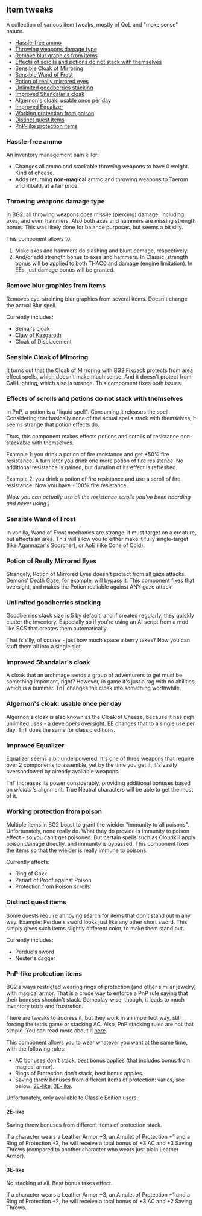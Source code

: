 ## Item tweaks

A collection of various item tweaks, mostly of QoL and "make sense" nature.

- [Hassle-free ammo](#hassle-free-ammo)
- [Throwing weapons damage type](#throwing-weapons-damage-type)
- [Remove blur graphics from items](#remove-blur-graphics-from-items)
- [Effects of scrolls and potions do not stack with themselves](#effects-of-scrolls-and-potions-do-not-stack-with-themselves)
- [Sensible Cloak of Mirroring](#sensible-cloak-of-mirroring)
- [Sensible Wand of Frost](#sensible-wand-of-frost)
- [Potion of really mirrored eyes](#potion-of-really-mirrored-eyes)
- [Unlimited goodberries stacking](#unlimited-goodberries-stacking)
- [Improved Shandalar's cloak](improved-shandalars-cloak)
- [Algernon's cloak: usable once per day](#algernons-cloak-usable-once-per-day)
- [Improved Equalizer](#improved-equalizer)
- [Working protection from poison](#working-protection-from-poison)
- [Distinct quest items](#distinct-quest-items)
- [PnP-like protection items](#pnp-like-protection-items)

### Hassle-free ammo
An inventory management pain killer:
- Changes all ammo and stackable throwing weapons to have 0 weight. Kind of cheese.
- Adds returning **non-magical** ammo and throwing weapons to Taerom and Ribald, at a fair price.

### Throwing weapons damage type
In BG2, all throwing weapons does missile (piercing) damage. Including axes, and even hammers. Also both axes and hammers are missing strength bonus. This was likely done for balance purposes, but seems a bit silly.

This component allows to:
1. Make axes and hammers do slashing and blunt damage, respectively.
2. And/or add strength bonus to axes and hammers.
   In Classic, strength bonus will be applied to both THAC0 and damage (engine limitation). In EEs, just damage bonus will be granted.

### Remove blur graphics from items
Removes eye-straining blur graphics from several items. Doesn't change the actual Blur spell.

Currently includes:
- Semaj's cloak
- [Claw of Kazgaroth](https://pihwiki.bgforge.net/Baldur's_Gate:_Claw_of_Kazgaroth)
- Cloak of Displacement

### Sensible Cloak of Mirroring
It turns out that the Cloak of Mirroring with BG2 Fixpack protects from area effect spells, which doesn't make much sense. And it doesn't protect from Call Lighting, which also is strange. This compoment fixes both issues.

### Effects of scrolls and potions do not stack with themselves

In PnP, a potion is a "liquid spell". Consuming it releases the spell. Considering that basically none of the actual spells stack with themselves, it seems strange that potion effects do.

Thus, this component makes effects potions and scrolls of resistance non-stackable with themselves.

Example 1: you drink a potion of fire resistance and get +50% fire resistance. A turn later you drink one more potion of fire resistance. No additional resistance is gained, but duration of its effect is refreshed.

Example 2: you drink a potion of fire resistance and use a scroll of fire resistance. Now you have +100% fire resistance.

_(Now you can actually use all the resistance scrolls you've been hoarding and never using.)_

### Sensible Wand of Frost
In vanilla, Wand of Frost mechanics are strange: it must target on a creature, but affects an area. This will allow you to either make it fully single-target (like Agannazar's Scorcher), or AoE (like Cone of Cold).

### Potion of Really Mirrored Eyes
Strangely, Potion of Mirrored Eyes doesn't protect from all gaze attacks. Demons' Death Gaze, for example, will bypass it. This component fixes that oversight, and makes the Potion realiable against ANY gaze attack.

### Unlimited goodberries stacking
Goodberries stack size is 5 by default, and if created regularly, they quickly clutter the inventory. Especially so if you're using an AI script from a mod like SCS that creates them automatically.

That is silly, of course - just how much space a berry takes? Now you can stuff them all into a single slot.

### Improved Shandalar's cloak
A cloak that an archmage sends a group of adventurers to get must be something important, right? However, in game it's just a rag with no abilities, which is a bummer. TnT changes the cloak into something worthwhile.

### Algernon's cloak: usable once per day
Algernon's cloak is also known as the Cloak of Cheese, because it has nigh unlimited uses - a developers oversight. EE changes that to a single use per day. TnT does the same for classic editions.

### Improved Equalizer
Equalizer seems a bit underpowered. It's one of three weapons that require over 2 components to assemble, yet by the time you get it, it's vastly overshadowed by already available weapons.

TnT increases its power considerably, providing additional bonuses based on _wielder's_ alignment. True Neutral characters will be able to get the most of it.

### Working protection from poison
Multiple items in BG2 boast to grant the wielder "immunity to all poisons". Unfortunately, none really do. What they do provide is immunity to poison effect - so you can't get poisoned. But certain spells such as Cloudkill apply poison damage directly, and immunity is bypassed. This component fixes the items so that the wielder is really immune to poisons.

Currently affects:
- Ring of Gaxx
- Periart of Proof against Poison
- Protection from Poison scrolls

### Distinct quest items
Some quests require annoying search for items that don't stand out in any way. Example: Perdue's sword looks just like any other short sword.
This simply gives such items slightly different color, to make them stand out.

Currently includes:
- Perdue's sword
- Nester's dagger

### PnP-like protection items
BG2 always restricted wearing rings of protection (and other similar jewelry) with magical armor. That is a crude way to enforce a PnP rule saying that their bonuses shouldn't stack. Gameplay-wise, though, it leads to much inventory tetris and frustration.

There are tweaks to address it, but they work in an imperfect way, still forcing the tetris game or stacking AC. Also, PnP stacking rules are not that simple. You can read more about it [here](https://forums.bgforge.net/viewtopic.php?f=31&p=1176).

This component allows you to wear whatever you want at the same time, with the following rules:
- AC bonuses don't stack, best bonus applies (that includes bonus from magical armor).
- Rings of Protection don't stack, best bonus applies.
- Saving throw bonuses from different items of protection: varies, see below: [2E-like](#2e-like), [3E-like](3e-like).

Unfortunately, only available to Classic Edition users.

#### 2E-like
Saving throw bonuses from different items of protection stack.

If a character wears a Leather Armor +3, an Amulet of Protection +1 and a Ring of Protection +2, he will receive a total bonus of +3 AC and +3 Saving Throws (compared to another character who wears just plain Leather Armor).

#### 3E-like
No stacking at all. Best bonus takes effect.

If a character wears a Leather Armor +3, an Amulet of Protection +1 and a Ring of Protection +2, he will receive a total bonus of +3 AC and +2 Saving Throws.
